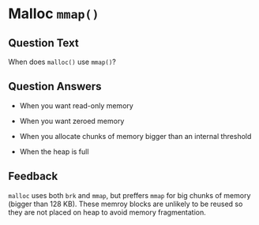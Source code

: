 # Malloc `mmap()`

## Question Text

When does `malloc()` use `mmap()`?

## Question Answers

- When you want read-only memory

- When you want zeroed memory

+ When you allocate chunks of memory bigger than an internal threshold

- When the heap is full

## Feedback

`malloc` uses both `brk` and `mmap`, but preffers `mmap` for big chunks of memory (bigger than 128 KB).
These memroy blocks are unlikely to be reused so they are not placed on heap to avoid memory fragmentation.
